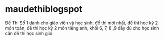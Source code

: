 # maudethiblogspot
Đề Thi Số 1 dành cho giáo viên và học sinh, đề thi mới nhất, đề thi học kỳ 2 môn toán, đề thi học kỳ 2 môn tiếng anh, khối 6, 7, 8 ,9 đầy đủ cho học sinh cần đề thi học sinh giỏi
